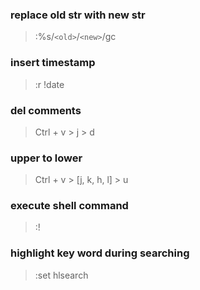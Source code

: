 ### replace old str with new str
> :%s/`<old>`/`<new>`/gc 

### insert timestamp
> :r !date

### del comments
> Ctrl + v > j > d

### upper to lower
> Ctrl + v > [j, k, h, l] > u

### execute shell command
> :! <shell command here>

### highlight key word during searching
> :set hlsearch
